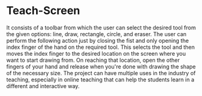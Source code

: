 # Teach-Screen
It consists of a toolbar from which the user can select the desired tool from the given options: line, draw, rectangle, circle, and eraser. The user can perform the following action just by closing the fist and only opening the index finger of the hand on the required tool. This selects the tool and then moves the index finger to the desired location on the screen where you want to start drawing from. On reaching that location, open the other fingers of your hand and release when you're done with drawing the shape of the necessary size. The project can have multiple uses in the industry of teaching, especially in online teaching that can help the students learn in a different and interactive way.
